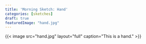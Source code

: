 ```yaml
---
title: 'Morning Sketch: Hand'
categories: [sketches]
draft: true
featuredImage: "hand.jpg"
---
```


{{< image src="hand.jpg" layout="full" caption="This is a hand." >}}
